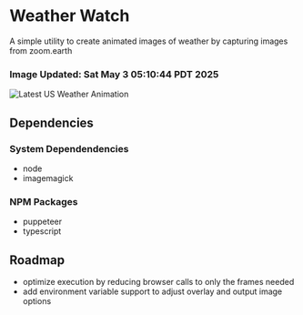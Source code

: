# Weather Watch

A simple utility to create animated images of weather by capturing images from zoom.earth

### Image Updated: Sat May  3 05:10:44 PDT 2025

![Latest US Weather Animation](animations/2025-05-03.webp)

## Dependencies
### System Dependendencies
* node
* imagemagick
### NPM Packages
* puppeteer
* typescript

## Roadmap
* optimize execution by reducing browser calls to only the frames needed
* add environment variable support to adjust overlay and output image options
